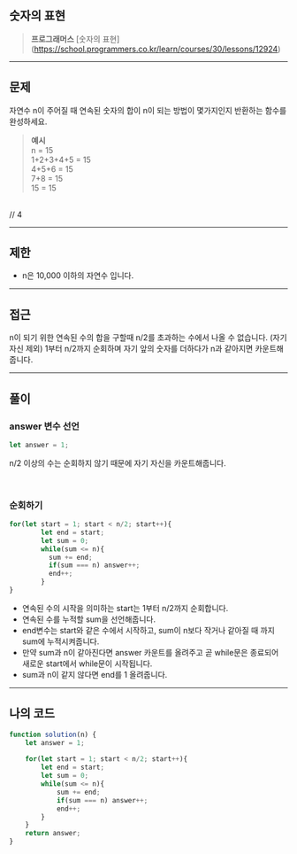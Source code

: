 ## 숫자의 표현
> **프로그래머스** [숫자의 표현] (https://school.programmers.co.kr/learn/courses/30/lessons/12924)

---

## 문제

자연수 n이 주어질 때 연속된 숫자의 합이 n이 되는 방법이 몇가지인지 반환하는 함수를 완성하세요.
>**예시**<br/>
n = 15 <br/>
1+2+3+4+5 = 15<br/>
4+5+6 = 15<br/>
7+8 = 15<br/>
15 = 15<br/>
<br/>
// 4

---

## 제한
- n은 10,000 이하의 자연수 입니다.

---

## 접근

n이 되기 위한 연속된 수의 합을 구할때 n/2를 초과하는 수에서 나올 수 없습니다. (자기 자신 제외)
1부터 n/2까지 순회하며 자기 앞의 숫자를 더하다가 n과 같아지면 카운트해줍니다.

---

## 풀이

### answer 변수 선언
```js
let answer = 1; 
```
n/2 이상의 수는 순회하지 않기 때문에 자기 자신을 카운트해줍니다.

</br>

### 순회하기
```js
for(let start = 1; start < n/2; start++){
        let end = start;
        let sum = 0;
        while(sum <= n){
          sum += end;
          if(sum === n) answer++;
          end++;
    	}
}
```
- 연속된 수의 시작을 의미하는 start는 1부터 n/2까지 순회합니다.
- 연속된 수를 누적할 sum을 선언해줍니다.
- end변수는 start와 같은 수에서 시작하고, sum이 n보다 작거나 같아질 때 까지 sum에 누적시켜줍니다.
- 만약 sum과 n이 같아진다면 answer 카운트를 올려주고 곧 while문은 종료되어 새로운 start에서 while문이 시작됩니다.
-  sum과 n이 같지 않다면 end를 1 올려줍니다. 

---

## 나의 코드
```js
function solution(n) {
    let answer = 1; 
    
    for(let start = 1; start < n/2; start++){
        let end = start;
        let sum = 0;
        while(sum <= n){
            sum += end;
            if(sum === n) answer++;
            end++;
        }
    }
    return answer;
}
```
